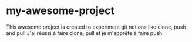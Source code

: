 # my-awesome-project
This awesome project is created to experiment git notions like clone, push and pull
J'ai réussi à faire clone, pull et je m'apprête à faire push


